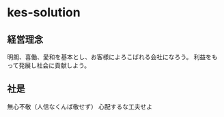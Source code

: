 # kes-solution

## 経営理念

明朗、喜働、愛和を基本とし、お客様によろこばれる会社になろう。
利益をもって発展し社会に貢献しよう。

## 社是

無心不敬（人信なくんば敬せず）
心配するな工夫せよ
